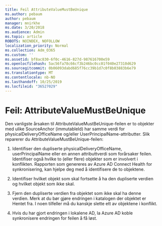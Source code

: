 ```yaml
---
title: Feil AttributeValueMustBeUnique
ms.author: pebaum
author: pebaum
manager: mnirkhe
ms.date: 3/20/2018
ms.audience: Admin
ms.topic: article
ROBOTS: NOINDEX, NOFOLLOW
localization_priority: Normal
ms.collection: Adm_O365
ms.custom: ''
ms.assetid: bf8ac830-6f0c-4616-827d-987616700e59
ms.openlocfilehash: 5ac56fa78c66cf3b246bc0cc01f040e27310d629
ms.sourcegitcommit: 0b06093dabd685f76cc39b1d7c0f8b03883b6e79
ms.translationtype: MT
ms.contentlocale: nb-NO
ms.lasthandoff: 10/25/2019
ms.locfileid: "36527029"
---
```

# <a name="error-attributevaluemustbeunique"></a>Feil: AttributeValueMustBeUnique

Den vanligste årsaken til AttributeValueMustBeUnique-feilen er to objekter med ulike SourceAnchor (immutableId) har samme verdi for physicalDeliveryOfficeName og/eller UserPrincipalName-attributter. Slik reparerer du AttributeValueMustBeUnique-feilen:
  
1. Identifiser den dupliserte physicalDeliveryOfficeName, userPrincipalName eller en annen attributtverdi som forårsaker feilen. Identifiser også hvilke to (eller flere) objekter som er involvert i konflikten. Rapporten som genereres av Azure AD Connect Health for synkronisering, kan hjelpe deg med å identifisere de to objektene.
    
2. Identifiser hvilket objekt som skal fortsette å ha den dupliserte verdien og hvilket objekt som ikke skal.
    
3. Fjern den dupliserte verdien fra objektet som ikke skal ha denne verdien. Merk at du bør gjøre endringen i katalogen der objektet er Hentet fra. I noen tilfeller må du kanskje slette ett av objektene i konflikt.
    
4. Hvis du har gjort endringen i lokalene AD, la Azure AD koble synkronisere endringen for feilen å få løst.
    

